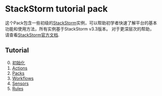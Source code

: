 # StackStorm tutorial pack

这个Pack包含一些初级的[StackStorm](https://exchange.stackstorm.org/)实例，可以帮助初学者快速了解平台的基本功能和使用方法，所有实例基于StackStorm v3.3版本。
对于更深层次的帮助，请查看[StackStorm官方文档](https://docs.stackstorm.com/).

## Tutorial

0. [初始化](doc/初始化.md)
1. [Actions](doc/Action.md)
2. [Packs](doc/Pack.md)
3. [Workflows](doc/Workflow.md)
4. [Sensors](doc/Sensor.md)
5. [Rules](doc/Rule.md)

